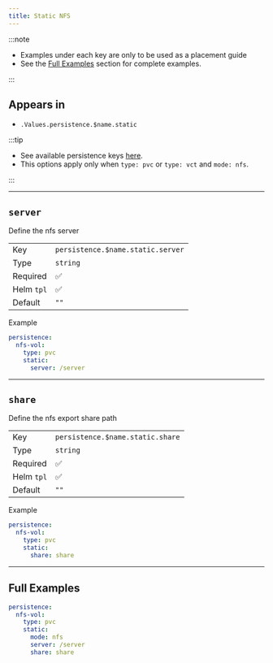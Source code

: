 ```yaml
---
title: Static NFS
---
```


:::note

- Examples under each key are only to be used as a placement guide
- See the [Full Examples](/truecharts-common/persistence/pvc-vct/static-nfs#full-examples) section for complete examples.

:::

## Appears in

- `.Values.persistence.$name.static`

:::tip

- See available persistence keys [here](/truecharts-common/persistence).
- This options apply only when `type: pvc` or `type: vct` and `mode: nfs`.

:::

---

## `server`

Define the nfs server

|            |                                   |
| ---------- | --------------------------------- |
| Key        | `persistence.$name.static.server` |
| Type       | `string`                          |
| Required   | ✅                                |
| Helm `tpl` | ✅                                |
| Default    | `""`                              |

Example

```yaml
persistence:
  nfs-vol:
    type: pvc
    static:
      server: /server
```

---

## `share`

Define the nfs export share path

|            |                                  |
| ---------- | -------------------------------- |
| Key        | `persistence.$name.static.share` |
| Type       | `string`                         |
| Required   | ✅                               |
| Helm `tpl` | ✅                               |
| Default    | `""`                             |

Example

```yaml
persistence:
  nfs-vol:
    type: pvc
    static:
      share: share
```

---

## Full Examples

```yaml
persistence:
  nfs-vol:
    type: pvc
    static:
      mode: nfs
      server: /server
      share: share
```

